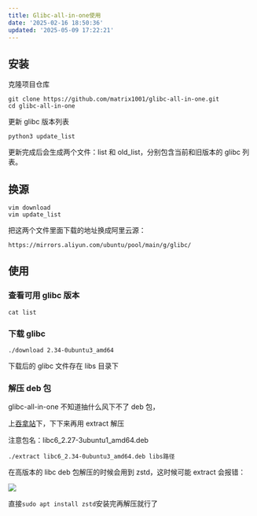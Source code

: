 ```yaml
---
title: Glibc-all-in-one使用
date: '2025-02-16 18:50:36'
updated: '2025-05-09 17:22:21'
---
```

## 安装
克隆项目仓库

```shell
git clone https://github.com/matrix1001/glibc-all-in-one.git
cd glibc-all-in-one
```

更新 glibc 版本列表

```shell
python3 update_list
```

更新完成后会生成两个文件：list 和 old_list，分别包含当前和旧版本的 glibc 列表。

## 换源
```shell
vim download
vim update_list
```

把这两个文件里面下载的地址换成阿里云源：

```shell
https://mirrors.aliyun.com/ubuntu/pool/main/g/glibc/
```

## 使用
### 查看可用 glibc 版本
```shell
cat list
```

### 下载 glibc
```shell
./download 2.34-0ubuntu3_amd64
```

下载后的 glibc 文件存在 libs 目录下

### 解压 deb 包
glibc-all-in-one 不知道抽什么风下不了 deb 包，

上[吞拿站](https://mirror.tuna.tsinghua.edu.cn/ubuntu/pool/main/g/glibc/)下，下下来再用 extract 解压

注意包名：libc6_2.27-3ubuntu1_amd64.deb

```shell
./extract libc6_2.34-0ubuntu3_amd64.deb libs路径
```

在高版本的 libc deb 包解压的时候会用到 zstd，这时候可能 extract 会报错：

![](/images/07f150b0807e5905b4f6deec1698bc91.png)

直接`sudo apt install zstd`安装完再解压就行了

